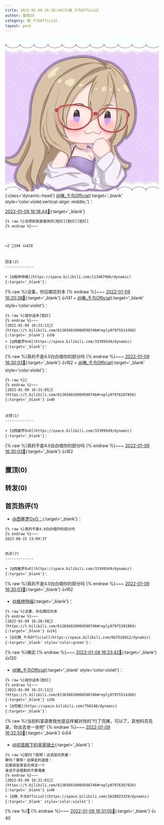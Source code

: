 ```yaml
---
title: 2022-01-09 16:18:44(3)琳_千鸟Official
author: 御坂IO
category: 琳_千鸟Official
layout: post
---
```


![img](/images/c0a88f85ebd0d056f37b114e0748e69556c8b488.jpg){:class='dynamic-head'}
[@琳_千鸟Official](https://space.bilibili.com/1620923329/dynamic){:target='_blank' style='color:violet;vertical-align: middle;'}：

[2022-01-09 16:18:44🔗](https://t.bilibili.com/613656010904598746){:target='_blank'}

~~~
{% raw %}没想到我是最快的[脸红][脸红][脸红]
{% endraw %}~~~



↪️2 💬144 👍428


回复(2)
-------------

+ [@格林特喵](https://space.bilibili.com/113467966/dynamic){:target='_blank'}：
~~~
{% raw %}没事，你后期花的多
{% endraw %}~~~
[2022-01-09 16:20:38🔗](https://t.bilibili.com/613656010904598746#reply97975391904){:target='_blank'} 👍141
    + [@琳_千鸟Official](https://space.bilibili.com/1620923329/dynamic){:target='_blank' style='color:violet'}：
~~~
{% raw %}就你话多[脸红]
{% endraw %}~~~
[2022-01-09 16:23:11🔗](https://t.bilibili.com/613656010904598746#reply97975514368){:target='_blank'} 👍56
+ [@西塞罗OvO](https://space.bilibili.com/33399549/dynamic){:target='_blank'}：
~~~
{% raw %}真的不是4.0白白唱你的部分吗
{% endraw %}~~~
[2022-01-09 16:30:03🔗](https://t.bilibili.com/613656010904598746#reply97976207056){:target='_blank'} 👍162
    + [@琳_千鸟Official](https://space.bilibili.com/1620923329/dynamic){:target='_blank' style='color:violet'}：
~~~
{% raw %}🤫
{% endraw %}~~~
[2022-01-09 16:31:05🔗](https://t.bilibili.com/613656010904598746#reply97976287856){:target='_blank'} 👍40


点赞(1)
-------------

+ [@西塞罗OvO](https://space.bilibili.com/33399549/dynamic){:target='_blank'}：
~~~
{% raw %}真的不是4.0白白唱你的部分吗
{% endraw %}~~~
[2022-01-09 16:30:03🔗](https://t.bilibili.com/613656010904598746#reply97976207056){:target='_blank'} 👍162


置顶(0)
-------------



转发(0)
-------------



首页热评(1)
-------------

+ [@西塞罗OvO：](https://space.bilibili.com/33399549/dynamic){:target='_blank'}：
~~~
{% raw %}真的不是4.0白白唱你的部分吗
{% endraw %}~~~
2022-06-15 23:09:37


热评(7)
-------------

+ [@西塞罗OvO](https://space.bilibili.com/33399549/dynamic){:target='_blank'}：
~~~
{% raw %}真的不是4.0白白唱你的部分吗
{% endraw %}~~~
[2022-01-09 16:30:03🔗](https://t.bilibili.com/613656010904598746#reply97976207056){:target='_blank'} 👍162
+ [@格林特喵](https://space.bilibili.com/113467966/dynamic){:target='_blank'}：
~~~
{% raw %}没事，你后期花的多
{% endraw %}~~~
[2022-01-09 16:20:38🔗](https://t.bilibili.com/613656010904598746#reply97975391904){:target='_blank'} 👍141
+ [@文静_千鸟Official](https://space.bilibili.com/667526012/dynamic){:target='_blank' style='color:green'}：
~~~
{% raw %}确实
{% endraw %}~~~
[2022-01-09 16:23:42🔗](https://t.bilibili.com/613656010904598746#reply97975587056){:target='_blank'} 👍120
+ [@琳_千鸟Official](https://space.bilibili.com/1620923329/dynamic){:target='_blank' style='color:violet'}：
~~~
{% raw %}就你话多[脸红]
{% endraw %}~~~
[2022-01-09 16:23:11🔗](https://t.bilibili.com/613656010904598746#reply97975514368){:target='_blank'} 👍56
+ [@亮猪](https://space.bilibili.com/758140/dynamic){:target='_blank'}：
~~~
{% raw %}当初科室录歌我也是这样被对待的“行了亮猪，可以了，其他科员先录，你出去坐一坐吧”
{% endraw %}~~~
[2022-01-09 16:32:50🔗](https://t.bilibili.com/613656010904598746#reply97976454656){:target='_blank'} 👍54
+ [@初音殿下的皇家骑士](https://space.bilibili.com/8126805/dynamic){:target='_blank'}：
~~~
{% raw %}配吗？配啊！这调音的质量！
算吗？算啊！这撵走的速度！
后期调音录音总得没一个
谁说不会唱歌的不算偶像
{% endraw %}~~~
[2022-01-09 16:31:01🔗](https://t.bilibili.com/613656010904598746#reply97976367920){:target='_blank'} 👍48
+ [@琳_千鸟Official](https://space.bilibili.com/1620923329/dynamic){:target='_blank' style='color:violet'}：
~~~
{% raw %}🤫
{% endraw %}~~~
[2022-01-09 16:31:05🔗](https://t.bilibili.com/613656010904598746#reply97976287856){:target='_blank'} 👍40


